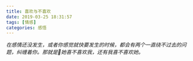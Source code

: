```yaml
---
title: 喜欢与不喜欢
date: 2019-03-25 18:31:57
tags: [情感]
categories: 感悟
---
```

*在感情还没发生，或者你感觉就快要发生的时候，都会有两个一直绕不过去的问题，纠缠着你。那就是她喜不喜欢我，还有我喜不喜欢她。*
